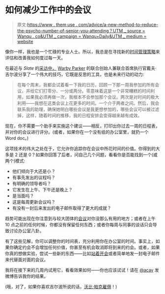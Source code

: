 # 如何减少工作中的会议

> 原文:[https://www . them use . com/advice/a-new-method-to-reduce-the-psycho-number-of-senior-you-attending？UTM _ source = Wanqu . co&UTM _ campaign = Wanqu+Daily&UTM _ medium = website](https://www.themuse.com/advice/a-new-method-to-reduce-the-insane-number-of-meetings-you-attend?utm_source=wanqu.co&utm_campaign=Wanqu+Daily&utm_medium=website)

像你一样，我也是一个忙碌的专业人士。所以，我总是在寻找新的[时间管理策略](https://www.themuse.com/advice/7-time-management-tricks-that-keep-expert-multitaskers-sane)来评估和改善我如何度过每一天。

在最近与 *Slate* 的[采访中，](http://www.slate.com/articles/business/the_ladder/2016/03/career_and_productivity_advice_from_warby_parker_co_founder_and_co_ceo_dave.html) [Warby Parker](https://www.themuse.com/companies/warby/) 的联合创始人兼联合首席执行官戴夫·吉尔波分享了一个伟大的技巧，它既是反思的工具，也是未来行动的动力:

> 在每个周末，我都会试着看一下我的日历，回顾一下那一周我参加的所有会议，并给它们打零分、一分或两分。零意味着这是一个非常糟糕的时间利用，如果我必须再做一次，我根本不会参加那个会议。两次是对时间的极大利用——我想在这类会议上花更多的时间。一个介于两者之间。然后，我会联系我的助理，确保她明白哪些会议是我更想参加的，哪些会议可以被过滤掉，这样，随着时间的推移，我的日程安排会变得越来越有成效。

现在，你不需要一个助手来实施这个建议——相反，打印出你过去一周的日程表，并对你的会议进行评分。(或者，如果你在一个没有纸的办公室里，就扔一个 Word doc。)

这项技术的伟大之处在于，它允许你追踪你在会议中所花时间的价值。你得到的大多是 2 还是 0？如果你回答了后者，问自己几个问题，看看你是否能找到一个(或两个)模式:

*   他们倾向于大还是小？
*   有事先发出的议程吗？
*   有明确的领导者吗？
*   它发生在上午、下午还是晚上？
*   是当面吗？
*   这是每周更新会议吗？
*   有没有一封后来发出的电子邮件取得了更大的成就？

趋势可能出现在你注意到与较大团体的[会议](https://www.themuse.com/advice/this-video-goes-out-to-anyone-whos-ever-sat-through-a-pointless-meeting-at-work)对你没那么有用的地方；或者在上午 10 点之前的任何时候，你都没有保留任何东西；或者你每周与同事的谈话只会导致讨论办公室八卦。

有了这些见解，你可以调整你的时间表，充分利用你在办公室的时间。事实上，如果你确定约会不会增加任何价值，你甚至有机会取消即将到来的约会。或者，如果你真的想做实验，尝试一些新的东西——比如[站着开会](https://www.themuse.com/advice/this-15minute-meeting-might-be-the-only-one-you-need)或者简单地发一封电子邮件来代替面对面的会议。

我将在接下来的几周内试用它，看看效果如何——你也应该试试！请在 [@acav](https://twitter.com/acav) 发微博告诉我你的结果。

(哦，对了，如果你喜欢吉尔波所说的话，[沃比·帕克雇佣](https://www.themuse.com/jobs/c-warby-jobs)！)